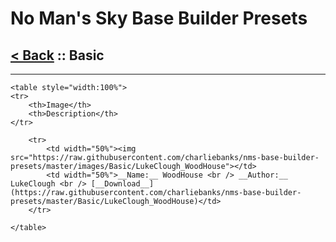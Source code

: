 # No Man's Sky Base Builder Presets  

## [< Back](https://charliebanks.github.io/nms-base-builder-presets/) :: Basic

___


    <table style="width:100%">
    <tr>
        <th>Image</th>
        <th>Description</th>
    </tr>
    
        <tr>
            <td width="50%"><img src="https://raw.githubusercontent.com/charliebanks/nms-base-builder-presets/master/images/Basic/LukeClough_WoodHouse"></td>
            <td width="50%">__Name:__ WoodHouse <br /> __Author:__ LukeClough <br /> [__Download__](https://raw.githubusercontent.com/charliebanks/nms-base-builder-presets/master/Basic/LukeClough_WoodHouse)</td>
        </tr>
        
    </table>
    